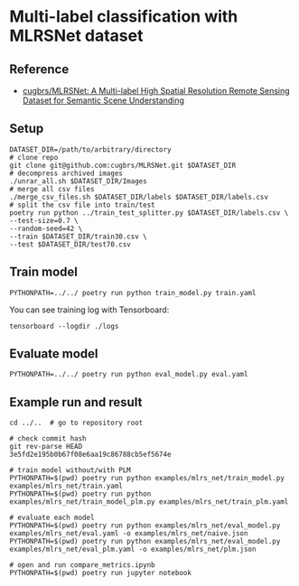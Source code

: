 # Multi-label classification with MLRSNet dataset
## Reference
* [cugbrs/MLRSNet: A Multi-label High Spatial Resolution Remote Sensing Dataset for Semantic Scene Understanding](https://github.com/cugbrs/MLRSNet)

## Setup
```shell
DATASET_DIR=/path/to/arbitrary/directory
# clone repo
git clone git@github.com:cugbrs/MLRSNet.git $DATASET_DIR
# decompress archived images
./unrar_all.sh $DATASET_DIR/Images
# merge all csv files
./merge_csv_files.sh $DATASET_DIR/labels $DATASET_DIR/labels.csv
# split the csv file into train/test
poetry run python ../train_test_splitter.py $DATASET_DIR/labels.csv \
--test-size=0.7 \
--random-seed=42 \
--train $DATASET_DIR/train30.csv \
--test $DATASET_DIR/test70.csv
```

## Train model
```shell
PYTHONPATH=../../ poetry run python train_model.py train.yaml
```

You can see training log with Tensorboard:

```shell
tensorboard --logdir ./logs
```

## Evaluate model
```shell
PYTHONPATH=../../ poetry run python eval_model.py eval.yaml
```

## Example run and result

```shell
cd ../..  # go to repository root

# check commit hash
git rev-parse HEAD
3e5fd2e195b0b67f08e6aa19c86788cb5ef5674e

# train model without/with PLM
PYTHONPATH=$(pwd) poetry run python examples/mlrs_net/train_model.py examples/mlrs_net/train.yaml
PYTHONPATH=$(pwd) poetry run python examples/mlrs_net/train_model_plm.py examples/mlrs_net/train_plm.yaml

# evaluate each model
PYTHONPATH=$(pwd) poetry run python examples/mlrs_net/eval_model.py examples/mlrs_net/eval.yaml -o examples/mlrs_net/naive.json
PYTHONPATH=$(pwd) poetry run python examples/mlrs_net/eval_model.py examples/mlrs_net/eval_plm.yaml -o examples/mlrs_net/plm.json

# open and run compare_metrics.ipynb
PYTHONPATH=$(pwd) poetry run jupyter notebook
```
